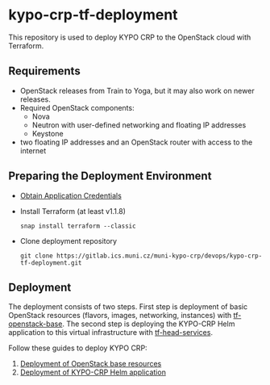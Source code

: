# kypo-crp-tf-deployment

This repository is used  to deploy KYPO CRP to the OpenStack cloud with Terraform.

## Requirements

* OpenStack releases from Train to Yoga, but it may also work on newer releases.
* Required OpenStack components:
    * Nova
    * Neutron with user-defined networking and floating IP addresses
    * Keystone
* two floating IP addresses and an OpenStack router with access to the internet

## Preparing the Deployment Environment
* [Obtain Application Credentials](https://docs.openstack.org/keystone/yoga/user/application_credentials.html)
* Install Terraform (at least v1.1.8)

  ```snap install terraform --classic```

* Clone deployment repository

  ```git clone https://gitlab.ics.muni.cz/muni-kypo-crp/devops/kypo-crp-tf-deployment.git```

## Deployment

The deployment consists of two steps. First step is deployment of basic OpenStack resources (flavors, images, networking, instances) with [tf-openstack-base](tf-openstack-base).
The second step is deploying the KYPO-CRP Helm application to this virtual infrastructure with [tf-head-services](tf-head-services).

Follow these guides to deploy KYPO CRP:
1. [Deployment of OpenStack base resources](BASE.md)
2. [Deployment of KYPO-CRP Helm application](HELM.md)
